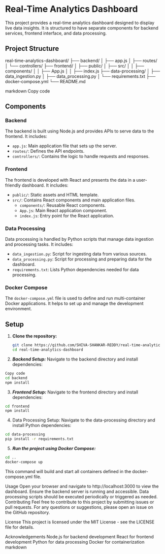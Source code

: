 # Real-Time Analytics Dashboard

This project provides a real-time analytics dashboard designed to display live data insights. It is structured to have separate components for backend services, frontend interface, and data processing.

## Project Structure

real-time-analytics-dashboard/
├── backend/
│ ├── app.js
│ ├── routes/
│ └── controllers/
├── frontend/
│ ├── public/
│ ├── src/
│ │ ├── components/
│ │ ├── App.js
│ │ ├── index.js
├── data-processing/
│ ├── data_ingestion.py
│ ├── data_processing.py
│ └── requirements.txt
├── docker-compose.yml
└── README.md

markdown
Copy code

## Components

### Backend

The backend is built using Node.js and provides APIs to serve data to the frontend. It includes:

- `app.js`: Main application file that sets up the server.
- `routes/`: Defines the API endpoints.
- `controllers/`: Contains the logic to handle requests and responses.

### Frontend

The frontend is developed with React and presents the data in a user-friendly dashboard. It includes:

- `public/`: Static assets and HTML template.
- `src/`: Contains React components and main application files.
  - `components/`: Reusable React components.
  - `App.js`: Main React application component.
  - `index.js`: Entry point for the React application.

### Data Processing

Data processing is handled by Python scripts that manage data ingestion and processing tasks. It includes:

- `data_ingestion.py`: Script for ingesting data from various sources.
- `data_processing.py`: Script for processing and preparing data for the dashboard.
- `requirements.txt`: Lists Python dependencies needed for data processing.

### Docker Compose

The `docker-compose.yml` file is used to define and run multi-container Docker applications. It helps to set up and manage the development environment.

## Setup

1. **Clone the repository:**

   ```bash
   git clone https://github.com/SHIVA-SHANKAR-REDDY/real-time-analytics-dashboard.git
   cd real-time-analytics-dashboard
   ```

2. **_Backend Setup:_**
   Navigate to the backend directory and install dependencies:

```bash
Copy code
cd backend
npm install
```

3. **_Frontend Setup:_**
   Navigate to the frontend directory and install dependencies:

```bash
cd frontend
npm install
```

4. Data Processing Setup:
   Navigate to the data-processing directory and install Python dependencies:

```bash
cd data-processing
pip install -r requirements.txt
```

5. **_Run the project using Docker Compose:_**

```bash
cd ..
docker-compose up
```

This command will build and start all containers defined in the docker-compose.yml file.

Usage
Open your browser and navigate to http://localhost:3000 to view the dashboard.
Ensure the backend server is running and accessible.
Data processing scripts should be executed periodically or triggered as needed.
Contributing
Feel free to contribute to this project by submitting issues or pull requests. For any questions or suggestions, please open an issue on the GitHub repository.

License
This project is licensed under the MIT License - see the LICENSE file for details.

Acknowledgements
Node.js for backend development
React for frontend development
Python for data processing
Docker for containerization
markdown
